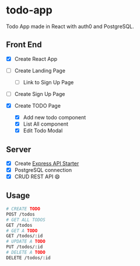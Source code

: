 # todo-app

Todo App made in React with auth0 and PostgreSQL.

## Front End
* [x] Create React App

* [ ] Create Landing Page
	* [ ] Link to Sign Up Page
* [ ] Create Sign Up Page

* [x] Create TODO Page
	* [x] Add new todo component
	* [x] List All component
	* [x] Edit Todo Modal

## Server
* [x] Create [Express API Starter](https://github.com/w3cj/express-api-starter)
* [x] PostgreSQL connection
* [x] CRUD REST API :smile:
## Usage

```sh
# CREATE TODO
POST /todos
# GET ALL TODOS
GET /todos
# GET A TODO
GET /todos/:id
# UPDATE A TODO
PUT /todos/:id
# DELETE A TODO
DELETE /todos/:id
```